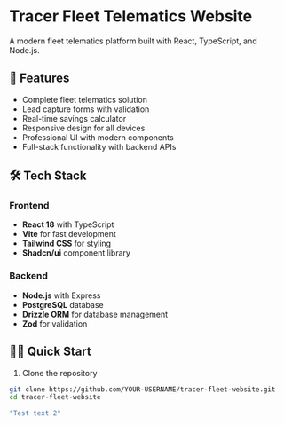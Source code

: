 # Tracer Fleet Telematics Website

A modern fleet telematics platform built with React, TypeScript, and Node.js.

## 🚀 Features

- Complete fleet telematics solution
- Lead capture forms with validation
- Real-time savings calculator
- Responsive design for all devices
- Professional UI with modern components
- Full-stack functionality with backend APIs

## 🛠️ Tech Stack

### Frontend
- **React 18** with TypeScript
- **Vite** for fast development
- **Tailwind CSS** for styling
- **Shadcn/ui** component library

### Backend
- **Node.js** with Express
- **PostgreSQL** database
- **Drizzle ORM** for database management
- **Zod** for validation

## 🏃‍♂️ Quick Start

1. Clone the repository
```bash
git clone https://github.com/YOUR-USERNAME/tracer-fleet-website.git
cd tracer-fleet-website

"Test text.2"